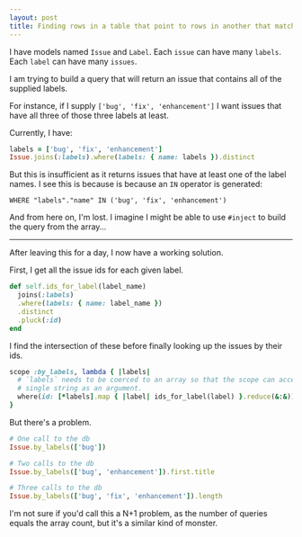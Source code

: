 ```yaml
---
layout: post
title: Finding rows in a table that point to rows in another that match all the specified column values…
---
```

I have models named `Issue` and `Label`. Each `issue` can have many `labels`. Each `label` can have many `issues`.

I am trying to build a query that will return an issue that contains all of the supplied labels.

For instance, if I supply `['bug', 'fix', 'enhancement']` I want issues that have all three of those three labels at least.

Currently, I have:

```ruby
labels = ['bug', 'fix', 'enhancement']
Issue.joins(:labels).where(labels: { name: labels }).distinct
```

But this is insufficient as it returns issues that have at least one of the label names. I see this is because is because an `IN` operator is generated:

```
WHERE "labels"."name" IN ('bug', 'fix', 'enhancement')
```

And from here on, I'm lost. I imagine I might be able to use `#inject` to build the query from the array…

<hr>

After leaving this for a day, I now have a working solution.

First, I get all the issue ids for each given label.

```ruby
def self.ids_for_label(label_name)
  joins(:labels)
  .where(labels: { name: label_name })
  .distinct
  .pluck(:id)
end
```

I find the intersection of these before finally looking up the issues by their ids.

```ruby
scope :by_labels, lambda { |labels|
  # `labels` needs to be coerced to an array so that the scope can accept a
  # single string as an argument.
  where(id: [*labels].map { |label| ids_for_label(label) }.reduce(&:&))
}
```

But there's a problem.

```ruby
# One call to the db
Issue.by_labels(['bug'])

# Two calls to the db
Issue.by_labels(['bug', 'enhancement']).first.title

# Three calls to the db
Issue.by_labels(['bug', 'fix', 'enhancement']).length
```

I'm not sure if you'd call this a N+1 problem, as the number of queries equals the array count, but it's a similar kind of monster.
